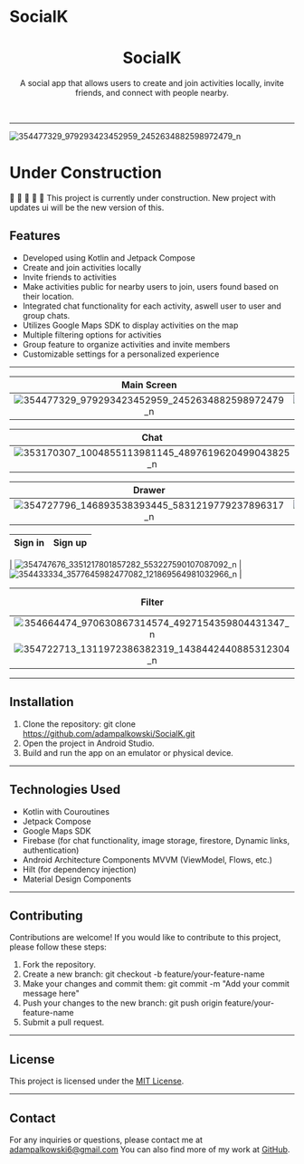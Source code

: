 # SocialK

<div align="center">
  <h1>SocialK</h1>
  <p>A social app that allows users to create and join activities locally, invite friends, and connect with people nearby.</p>
  <br>

</div>

---
![354477329_979293423452959_2452634882598972479_n](https://github.com/adampalkowski/SocialK/assets/50372825/ddeaa939-d9e7-4713-94a1-167df1aa79d4)


# Under Construction
:construction: :construction: :construction: :construction: :construction: 
This project is currently under construction. New project with updates ui will be the new version of this.



## Features
- Developed using Kotlin and Jetpack Compose
- Create and join activities locally
- Invite friends to activities
- Make activities public for nearby users to join, users found based on their location.
- Integrated chat functionality for each activity, aswell user to user and group chats.
- Utilizes Google Maps SDK to display activities on the map
- Multiple filtering options for activities
- Group feature to organize activities and invite members
- Customizable settings for a personalized experience

---







| Main Screen | Activity Display |
| :---------: | :-------------: |
|![354477329_979293423452959_2452634882598972479_n](https://github.com/adampalkowski/SocialK/assets/50372825/ddeaa939-d9e7-4713-94a1-167df1aa79d4) | ![354714907_828718018676644_2523023637969723084_n](https://github.com/adampalkowski/SocialK/assets/50372825/bad8c6e0-c13c-41f8-9839-6688904cdf11) |

| Chat | Create |
| :------: | :--: |
|![353170307_1004855113981145_4897619620499043825_n](https://github.com/adampalkowski/SocialK/assets/50372825/59c5bbd9-e5b9-47f2-8483-9033611f358e) |![353453591_726162122594668_7802760551678164873_n](https://github.com/adampalkowski/SocialK/assets/50372825/9925093c-c048-4471-9891-5a18c379886d) |

| Drawer | Settings |
| :----: | :-------------: |
| ![354727796_146893538393445_5831219779237896317_n](https://github.com/adampalkowski/SocialK/assets/50372825/f5ee825e-4b4e-46fe-b975-e84f252ab2bf) | ![354473656_297282252636881_7698697578832000242_n](https://github.com/adampalkowski/SocialK/assets/50372825/d1f4031d-c286-4a65-8ccb-8dabcfdeffc8) |


| Sign in | Sign up |
| :----: | :-------------: |
| 
![354747676_3351217801857282_553227590107087092_n](https://github.com/adampalkowski/SocialK/assets/50372825/88654276-2bcc-4a77-a3f3-555ed632bb3f) |
![354433334_3577645982477082_121869564981032966_n](https://github.com/adampalkowski/SocialK/assets/50372825/09a02211-aeb2-47eb-83fb-8199056c38d1) |

| Filter | Activity settings |
| :----: | :-------------: |
| ![354664474_970630867314574_4927154359804431347_n](https://github.com/adampalkowski/SocialK/assets/50372825/88a3f14d-a8e8-417e-b392-91d46025f888)|
![354722713_1311972386382319_1438442440885312304_n](https://github.com/adampalkowski/SocialK/assets/50372825/d10a5165-c3c8-45aa-81bb-b0833630cd36)|
---


## Installation

1. Clone the repository:
git clone https://github.com/adampalkowski/SocialK.git
2. Open the project in Android Studio.
3. Build and run the app on an emulator or physical device.

---

## Technologies Used

- Kotlin with Couroutines
- Jetpack Compose
- Google Maps SDK
- Firebase (for chat functionality, image storage, firestore, Dynamic links, authentication)
- Android Architecture Components MVVM (ViewModel, Flows, etc.)
- Hilt  (for dependency injection)
- Material Design Components

---

## Contributing

Contributions are welcome! If you would like to contribute to this project, please follow these steps:

1. Fork the repository.
2. Create a new branch: 
git checkout -b feature/your-feature-name
3. Make your changes and commit them: 
git commit -m "Add your commit message here"
4. Push your changes to the new branch: 
git push origin feature/your-feature-name
5. Submit a pull request.

---

## License

This project is licensed under the [MIT License](LICENSE).

---

## Contact

For any inquiries or questions, please contact me at adampalkowski6@gmail.com You can also find more of my work at [GitHub](https://github.com/adampalkowski).
